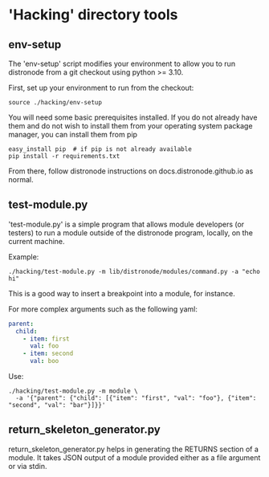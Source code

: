 'Hacking' directory tools
=========================

env-setup
---------

The 'env-setup' script modifies your environment to allow you to run
distronode from a git checkout using python >= 3.10.

First, set up your environment to run from the checkout:

```shell
source ./hacking/env-setup
```

You will need some basic prerequisites installed.  If you do not already have them
and do not wish to install them from your operating system package manager, you
can install them from pip

```shell
easy_install pip  # if pip is not already available
pip install -r requirements.txt
```

From there, follow distronode instructions on docs.distronode.github.io as normal.

test-module.py
--------------

'test-module.py' is a simple program that allows module developers (or testers) to run
a module outside of the distronode program, locally, on the current machine.

Example:

```shell
./hacking/test-module.py -m lib/distronode/modules/command.py -a "echo hi"
```

This is a good way to insert a breakpoint into a module, for instance.

For more complex arguments such as the following yaml:

```yaml
parent:
  child:
    - item: first
      val: foo
    - item: second
      val: boo
```

Use:

```shell
./hacking/test-module.py -m module \
  -a '{"parent": {"child": [{"item": "first", "val": "foo"}, {"item": "second", "val": "bar"}]}}'
```

return_skeleton_generator.py
----------------------------

return_skeleton_generator.py helps in generating the RETURNS section of a module. It takes
JSON output of a module provided either as a file argument or via stdin.
